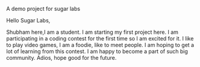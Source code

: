A demo project for sugar labs 

  Hello Sugar Labs,
  
  Shubham here,I am a student. I am starting my first project here. I am participating in a coding contest for the first time 
  so I am excited for it. I like to play video games, I am a foodie, like to meet people. I am hoping to get a lot of learning from this      contest. I am happy to become a part of such big community. 
   Adios, hope good for the future. 
